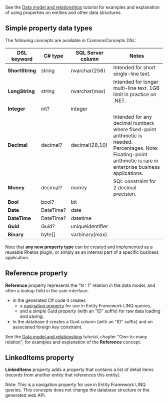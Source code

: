 See the [Data model and relationships](Data-model-and-relationships) tutorial for examples and explanation of using properties
on entities and other data structures.

## Simple property data types

The following concepts are available in CommonConcepts DSL:

| DSL keyword | C# type | SQL Server column | Notes |
| --- | --- | --- | --- |
| **ShortString** | string | nvarchar(256) | Intended for short single-line text.
| **LongString** | string | nvarchar(max) | Intended for longer multi-line text. 1GB limit in practice on .NET. |
| **Integer** | int? | integer |
| **Decimal** | decimal? | decimal(28,10) | Intended for any decimal numbers where fixed-point arithmetic is needed. Percentages. Note: Floating-point arithmetic is rare in enterprise business applications. |
| **Money** | decimal? | money | SQL constraint for 2 decimal precision. |
| **Bool** | bool? | bit |
| **Date** | DateTime? | date |
| **DateTime** | DateTime? | datetime |
| **Guid** | Guid? | uniqueidentifier |
| **Binary** | byte[] | varbinary(max) |

Note that **any new property type** can be created and implemented as a reusable Rhetos plugin, or simply as an internal part of a specific business application.

## Reference property

**Reference** property represents the "N : 1" relation in the data model, and often a lookup field in the user interface.

* In the generated C# code it creates
  * a [navigation property](https://docs.microsoft.com/en-us/ef/ef6/fundamentals/relationships)
  for use in Entity Framework LINQ queries,
  * and a simple Guid property (with an "ID" suffix) for raw data loading and saving.
* In the database it creates a Guid column (with an "ID" suffix)
  and an associated foreign key constraint.

See the [Data model and relationships](Data-model-and-relationships) tutorial, chapter "One-to-many relation", for examples and explanation of the **Reference** concept.

## LinkedItems property

**LinkedItems** property adds a property that contains a list of detail items (records from another entity that references this entity).

Note: This is a navigation property for use in Entity Framework LINQ queries. This concepts does not change the database structure or the generated web API.
